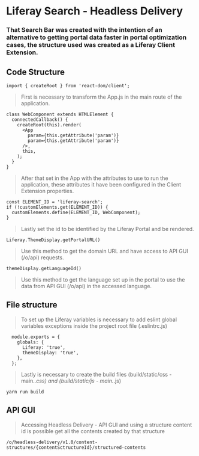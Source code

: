 # Liferay Search - Headless Delivery

### That Search Bar was created with the intention of an alternative to getting portal data faster in portal optimization cases, the structure used was created as a Liferay Client Extension.

## Code Structure

    import { createRoot } from 'react-dom/client';
> First is necessary to transform the App.js in the main route of the application.

    class WebComponent extends HTMLElement {
      connectedCallback() {
        createRoot(this).render(
          <App
            param={this.getAttribute('param')}
            param={this.getAttribute('param')}
          />,
          this,
        );
      }
    }
> After that set in the App with the attributes to use to run the application, these attributes it have been configured in the Client Extension properties.

    const ELEMENT_ID = 'liferay-search';
    if (!customElements.get(ELEMENT_ID)) {
      customElements.define(ELEMENT_ID, WebComponent);
    }
> Lastly set the id to be identified by the Liferay Portal and be rendered.

    Liferay.ThemeDisplay.getPortalURL()
> Use this method to get the domain URL and have access to API GUI (/o/api) requests.

    themeDisplay.getLanguageId()
> Use this method to get the language set up in the portal to use the data from API GUI (/o/api) in the accessed language.

## File structure

> To set up the Liferay variables is necessary to add eslint global variables exceptions inside the project root file (.eslintrc.js)

      module.exports = {
        globals: {
          Liferay: 'true',
          themeDisplay: 'true',
        },
      };
> Lastly is necessary to create the build files (build/static/css - main.*.css) and (build/static/js - main.*.js)

    yarn run build

## API GUI
> Accessing Headless Delivery - API GUI and using a structure content id is possible get all the contents created by that structure

    /o/headless-delivery/v1.0/content-structures/{contentSctructureId}/structured-contents



